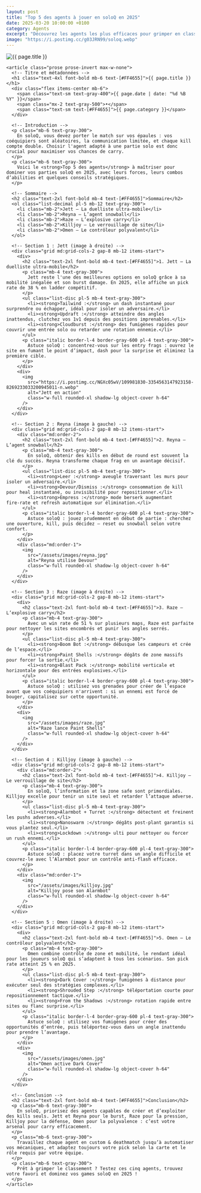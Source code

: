```yaml
---
layout: post
title: "Top 5 des agents à jouer en soloQ en 2025"
date: 2025-03-20 10:00:00 +0100
category: Agents
excerpt: "Découvrez les agents les plus efficaces pour grimper en classement solo cette année. Notre analyse basée sur les statistiques et le méta actuel."
image: "https://i.postimg.cc/g03JRN99/soloq.webp"
---
```

<main class="pt-24 pb-16 bg-[#0F1923] text-white font-serif">
  <div class="container mx-auto px-4 max-w-4xl">
    <!-- Image en haut de l'article -->
    <div class="mb-10 rounded-xl overflow-hidden shadow-lg">
      <img 
        src="{{ page.image }}" 
        alt="{{ page.title }}" 
        loading="lazy"
        class="w-full h-72 object-cover object-center transition-transform duration-500 hover:scale-105"
      />
    </div>
    
    <article class="prose prose-invert max-w-none">
      <!-- Titre et métadonnées -->
      <h1 class="text-4xl font-bold mb-6 text-[#FF4655]">{{ page.title }}</h1>
      <div class="flex items-center mb-6">
        <span class="text-sm text-gray-400">{{ page.date | date: "%d %B %Y" }}</span>
        <span class="mx-2 text-gray-500">•</span>
        <span class="text-sm text-[#FF4655]">{{ page.category }}</span>
      </div>
      
      <!-- Introduction -->
      <p class="mb-6 text-gray-300">
        En soloQ, vous devez porter le match sur vos épaules : vos coéquipiers sont aléatoires, la communication limitée, et chaque kill compte double. Choisir l'agent adapté à une partie solo est donc crucial pour maximiser vos chances de carry.
      </p>
      <p class="mb-6 text-gray-300">
        Voici le <strong>Top 5 des agents</strong> à maîtriser pour dominer vos parties soloQ en 2025, avec leurs forces, leurs combos d’abilities et quelques conseils stratégiques.
      </p>
      
      <!-- Sommaire -->
      <h2 class="text-2xl font-bold mb-4 text-[#FF4655]">Sommaire</h2>
      <ol class="list-decimal pl-5 mb-12 text-gray-300">
        <li class="mb-2">Jett – La duelliste ultra‑mobile</li>
        <li class="mb-2">Reyna – L’agent snowball</li>
        <li class="mb-2">Raze – L’explosive carry</li>
        <li class="mb-2">Killjoy – Le verrouillage de site</li>
        <li class="mb-2">Omen – Le contrôleur polyvalent</li>
      </ol>
      
      <!-- Section 1 : Jett (image à droite) -->
      <div class="grid md:grid-cols-2 gap-8 mb-12 items-start">
        <div>
          <h2 class="text-2xl font-bold mb-4 text-[#FF4655]">1. Jett – La duelliste ultra‑mobile</h2>
          <p class="mb-4 text-gray-300">
            Jett reste l'une des meilleures options en soloQ grâce à sa mobilité inégalée et son burst damage. En 2025, elle affiche un pick rate de 38 % en ladder compétitif.
          </p>
          <ul class="list-disc pl-5 mb-4 text-gray-300">
            <li><strong>Tailwind :</strong> un dash instantané pour surprendre ou échapper, idéal pour isoler un adversaire.</li>
            <li><strong>Updraft :</strong> atteindre des angles inattendus, clutchez vos 1v1 depuis des positions imprenables.</li>
            <li><strong>Cloudburst :</strong> des fumigènes rapides pour couvrir une entrée solo ou retarder une rotation ennemie.</li>
          </ul>
          <p class="italic border-l-4 border-gray-600 pl-4 text-gray-300">
            Astuce soloQ : concentrez‑vous sur les entry frags : ouvrez le site en fumant le point d’impact, dash pour la surprise et éliminez la première cible.
          </p>
        </div>
        <div>
          <img
            src="https://i.postimg.cc/NGXc05wV/109981830-3354563147923158-8269233033200945011-n.webp"
            alt="Jett en action"
            class="w-full rounded-xl shadow-lg object-cover h-64"
          />
        </div>
      </div>
      
      <!-- Section 2 : Reyna (image à gauche) -->
      <div class="grid md:grid-cols-2 gap-8 mb-12 items-start">
        <div class="md:order-2">
          <h2 class="text-2xl font-bold mb-4 text-[#FF4655]">2. Reyna – L’agent snowball</h2>
          <p class="mb-4 text-gray-300">
            En soloQ, obtenir des kills en début de round est souvent la clé du succès. Reyna transforme chaque frag en un avantage décisif.
          </p>
          <ul class="list-disc pl-5 mb-4 text-gray-300">
            <li><strong>Leer :</strong> aveugle traversant les murs pour isoler un adversaire.</li>
            <li><strong>Devour/Dismiss :</strong> consommation de kill pour heal instantané, ou invisibilité pour repositionner.</li>
            <li><strong>Empress :</strong> mode berserk augmentant fire‑rate et refresh automatique sur élimination.</li>
          </ul>
          <p class="italic border-l-4 border-gray-600 pl-4 text-gray-300">
            Astuce soloQ : jouez prudemment en début de partie : cherchez une ouverture, kill, puis décidez — reset ou snowball selon votre confort.
          </p>
        </div>
        <div class="md:order-1">
          <img
            src="/assets/images/reyna.jpg"
            alt="Reyna utilise Devour"
            class="w-full rounded-xl shadow-lg object-cover h-64"
          />
        </div>
      </div>
      
      <!-- Section 3 : Raze (image à droite) -->
      <div class="grid md:grid-cols-2 gap-8 mb-12 items-start">
        <div>
          <h2 class="text-2xl font-bold mb-4 text-[#FF4655]">3. Raze – L’explosive carry</h2>
          <p class="mb-4 text-gray-300">
            Avec un win rate de 51 % sur plusieurs maps, Raze est parfaite pour nettoyer les sites encombrés et punir les angles serrés.
          </p>
          <ul class="list-disc pl-5 mb-4 text-gray-300">
            <li><strong>Boom Bot :</strong> débusque les campeurs et crée de l’espace.</li>
            <li><strong>Paint Shells :</strong> dégâts de zone massifs pour forcer la sortie.</li>
            <li><strong>Blast Pack :</strong> mobilité verticale et horizontale pour des entrées explosives.</li>
          </ul>
          <p class="italic border-l-4 border-gray-600 pl-4 text-gray-300">
            Astuce soloQ : utilisez vos grenades pour créer de l’espace avant que vos coéquipiers n'arrivent : si un ennemi est forcé de bouger, capitalisez sur cette opportunité.
          </p>
        </div>
        <div>
          <img
            src="/assets/images/raze.jpg"
            alt="Raze lance Paint Shells"
            class="w-full rounded-xl shadow-lg object-cover h-64"
          />
        </div>
      </div>
      
      <!-- Section 4 : Killjoy (image à gauche) -->
      <div class="grid md:grid-cols-2 gap-8 mb-12 items-start">
        <div class="md:order-2">
          <h2 class="text-2xl font-bold mb-4 text-[#FF4655]">4. Killjoy – Le verrouillage de site</h2>
          <p class="mb-4 text-gray-300">
            En soloQ, l’information et la zone safe sont primordiales. Killjoy excelle pour tenir un site seul et retarder l’attaque adverse.
          </p>
          <ul class="list-disc pl-5 mb-4 text-gray-300">
            <li><strong>Alarmbot + Turret :</strong> détectent et freinent les pushs adverses.</li>
            <li><strong>Nanoswarm :</strong> dégâts post‑plant garantis si vous plantez seul.</li>
            <li><strong>Lockdown :</strong> ulti pour nettoyer ou forcer un rush ennemi.</li>
          </ul>
          <p class="italic border-l-4 border-gray-600 pl-4 text-gray-300">
            Astuce soloQ : placez votre turret dans un angle difficile et couvrez‑le avec l’Alarmbot pour un contrôle anti‑flash efficace.
          </p>
        </div>
        <div class="md:order-1">
          <img
            src="/assets/images/killjoy.jpg"
            alt="Killjoy pose son Alarmbot"
            class="w-full rounded-xl shadow-lg object-cover h-64"
          />
        </div>
      </div>
      
      <!-- Section 5 : Omen (image à droite) -->
      <div class="grid md:grid-cols-2 gap-8 mb-12 items-start">
        <div>
          <h2 class="text-2xl font-bold mb-4 text-[#FF4655]">5. Omen – Le contrôleur polyvalent</h2>
          <p class="mb-4 text-gray-300">
            Omen combine contrôle de zone et mobilité, le rendant idéal pour les joueurs soloQ qui s’adaptent à tous les scénarios. Son pick rate atteint 25 % en 2025.
          </p>
          <ul class="list-disc pl-5 mb-4 text-gray-300">
            <li><strong>Dark Cover :</strong> fumigènes à distance pour exécuter seul des stratégies complexes.</li>
            <li><strong>Shrouded Step :</strong> téléportation courte pour repositionnement tactique.</li>
            <li><strong>From the Shadows :</strong> rotation rapide entre sites ou flanc surprise.</li>
          </ul>
          <p class="italic border-l-4 border-gray-600 pl-4 text-gray-300">
            Astuce soloQ : utilisez vos fumigènes pour créer des opportunités d’entrée, puis téléportez‑vous dans un angle inattendu pour prendre l’avantage.
          </p>
        </div>
        <div>
          <img
            src="/assets/images/omen.jpg"
            alt="Omen active Dark Cover"
            class="w-full rounded-xl shadow-lg object-cover h-64"
          />
        </div>
      </div>
      
      <!-- Conclusion -->
      <h2 class="text-2xl font-bold mb-4 text-[#FF4655]">Conclusion</h2>
      <p class="mb-6 text-gray-300">
        En soloQ, priorisez des agents capables de créer et d’exploiter des kills seuls. Jett et Reyna pour le burst, Raze pour la pression, Killjoy pour la défense, Omen pour la polyvalence : c’est votre arsenal pour carry efficacement.
      </p>
      <p class="mb-6 text-gray-300">
        Travaillez chaque agent en custom & deathmatch jusqu’à automatiser vos mécaniques, et adaptez toujours votre pick selon la carte et le rôle requis par votre équipe.
      </p>
      <p class="mb-6 text-gray-300">
        Prêt à grimper le classement ? Testez ces cinq agents, trouvez votre favori et dominez vos games soloQ en 2025 !
      </p>
    </article>
  </div>
</main>
